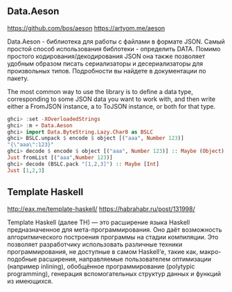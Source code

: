 ## Data.Aeson ##
https://github.com/bos/aeson
https://artyom.me/aeson

Data.Aeson - библиотека для работы с файлами в формате JSON. Самый простой способ использования библотеки - определить DATA. Помимо простого кодирования/декодирования JSON она также позволяет удобным образом писать сериализаторы и десериализаторы для произвольных типов. Подробности вы найдете в документации по пакету.

The most common way to use the library is to define a data type, corresponding to some JSON data you want to work with, and then write either a FromJSON instance, a to ToJSON instance, or both for that type.

```haskell
ghci> :set -XOverloadedStrings
ghci> :m + Data.Aeson
ghci> import Data.ByteString.Lazy.Char8 as BSLC
ghci> BSLC.unpack $ encode $ object [("aaa", Number 123)]
"{\"aaa\":123}"
ghci> decode $ encode $ object [("aaa", Number 123)] :: Maybe (Object)
Just fromList [("aaa",Number 123)]
ghci> decode (BSLC.pack "[1,2,3]") :: Maybe [Int]
Just [1,2,3]
```

## Template Haskell ##
http://eax.me/template-haskell/
https://habrahabr.ru/post/131998/

Template Haskell (далее TH) — это расширение языка Haskell предназначенное для мета-программирования. Оно даёт возможность алгоритмического построения программы на стадии компиляции. Это позволяет разработчику использовать различные техники программирования, не доступные в самом Haskell’е, такие как, макро-подобные расширения, направляемые пользователем оптимизации (например inlining), обобщённое программирование (polytypic programming), генерация вспомогательных структур данных и функций из имеющихся.

